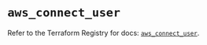 # `aws_connect_user`

Refer to the Terraform Registry for docs: [`aws_connect_user`](https://registry.terraform.io/providers/hashicorp/aws/6.14.0/docs/resources/connect_user).
